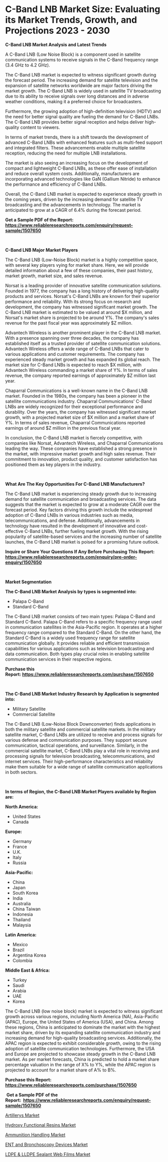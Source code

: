 <p><h1>C-Band LNB Market Size: Evaluating its Market Trends, Growth, and Projections 2023 - 2030</h1></p><p><strong>C-Band LNB Market Analysis and Latest Trends</strong></p>
<p><p>A C-Band LNB (Low Noise Block) is a component used in satellite communication systems to receive signals in the C-Band frequency range (3.4 GHz to 4.2 GHz).</p><p>The C-Band LNB market is expected to witness significant growth during the forecast period. The increasing demand for satellite television and the expansion of satellite networks worldwide are major factors driving the market growth. The C-Band LNB is widely used in satellite TV broadcasting due to its ability to receive signals over long distances and in adverse weather conditions, making it a preferred choice for broadcasters.</p><p>Furthermore, the growing adoption of high-definition television (HDTV) and the need for better signal quality are fueling the demand for C-Band LNBs. The C-Band LNB provides better signal reception and helps deliver high-quality content to viewers.</p><p>In terms of market trends, there is a shift towards the development of advanced C-Band LNBs with enhanced features such as multi-feed support and integrated filters. These advancements enable multiple satellite reception, reducing the need for multiple LNB installations.</p><p>The market is also seeing an increasing focus on the development of compact and lightweight C-Band LNBs, as these offer ease of installation and reduce overall system costs. Additionally, manufacturers are incorporating advanced technologies like GaN (Gallium Nitride) to enhance the performance and efficiency of C-Band LNBs.</p><p>Overall, the C-Band LNB market is expected to experience steady growth in the coming years, driven by the increasing demand for satellite TV broadcasting and the advancements in technology. The market is anticipated to grow at a CAGR of 6.4% during the forecast period.</p></p>
<p><strong>Get a Sample PDF of the Report:&nbsp; <a href="https://www.reliableresearchreports.com/enquiry/request-sample/1507650">https://www.reliableresearchreports.com/enquiry/request-sample/1507650</a></strong></p>
<p>&nbsp;</p>
<p><strong>C-Band LNB Major Market Players</strong></p>
<p><p>The C-Band LNB (Low-Noise Block) market is a highly competitive space, with several key players vying for market share. Here, we will provide detailed information about a few of these companies, their past history, market growth, market size, and sales revenue.</p><p>Norsat is a leading provider of innovative satellite communication solutions. Founded in 1977, the company has a long history of delivering high-quality products and services. Norsat's C-Band LNBs are known for their superior performance and reliability. With its strong focus on research and development, the company has witnessed significant market growth. The C-Band LNB market is estimated to be valued at around $X million, and Norsat's market share is projected to be around Y%. The company's sales revenue for the past fiscal year was approximately $Z million.</p><p>Advantech Wireless is another prominent player in the C-Band LNB market. With a presence spanning over three decades, the company has established itself as a trusted provider of satellite communication solutions. Advantech Wireless offers a wide range of C-Band LNBs that cater to various applications and customer requirements. The company has experienced steady market growth and has expanded its global reach. The market size for C-Band LNBs is expected to reach $X million, with Advantech Wireless commanding a market share of Y%. In terms of sales revenue, the company reported earnings of approximately $Z million last year.</p><p>Chaparral Communications is a well-known name in the C-Band LNB market. Founded in the 1980s, the company has been a pioneer in the satellite communications industry. Chaparral Communications' C-Band LNBs are widely recognized for their exceptional performance and durability. Over the years, the company has witnessed significant market growth, with a projected market size of $X million and a market share of Y%. In terms of sales revenue, Chaparral Communications reported earnings of around $Z million in the previous fiscal year.</p><p>In conclusion, the C-Band LNB market is fiercely competitive, with companies like Norsat, Advantech Wireless, and Chaparral Communications leading the way. These companies have established a strong presence in the market, with impressive market growth and high sales revenue. Their commitment to innovation, product quality, and customer satisfaction has positioned them as key players in the industry.</p></p>
<p>&nbsp;</p>
<p><strong>What Are The Key Opportunities For C-Band LNB Manufacturers?</strong></p>
<p><p>The C-Band LNB market is experiencing steady growth due to increasing demand for satellite communication and broadcasting services. The data suggests that the market is expected to grow at a moderate CAGR over the forecast period. Key factors driving this growth include the widespread adoption of C-Band LNBs in various industries such as media, telecommunications, and defense. Additionally, advancements in technology have resulted in the development of innovative and cost-effective C-Band LNBs, further fueling market growth. With the rising popularity of satellite-based services and the increasing number of satellite launches, the C-Band LNB market is poised for a promising future outlook.</p></p>
<p><strong>Inquire or Share Your Questions If Any Before Purchasing This Report: <a href="https://www.reliableresearchreports.com/enquiry/pre-order-enquiry/1507650">https://www.reliableresearchreports.com/enquiry/pre-order-enquiry/1507650</a></strong></p>
<p>&nbsp;</p>
<p><strong>Market Segmentation</strong></p>
<p><strong>The C-Band LNB Market Analysis by types is segmented into:</strong></p>
<p><ul><li>Palapa C-Band</li><li>Standard C-Band</li></ul></p>
<p><p>The C-Band LNB market consists of two main types: Palapa C-Band and Standard C-Band. Palapa C-Band refers to a specific frequency range used in communication satellites in the Asia-Pacific region. It operates at a higher frequency range compared to the Standard C-Band. On the other hand, the Standard C-Band is a widely used frequency range for satellite communication globally. It provides reliable and efficient transmission capabilities for various applications such as television broadcasting and data communication. Both types play crucial roles in enabling satellite communication services in their respective regions.</p></p>
<p><strong>Purchase this Report:&nbsp;<a href="https://www.reliableresearchreports.com/purchase/1507650">https://www.reliableresearchreports.com/purchase/1507650</a></strong></p>
<p>&nbsp;</p>
<p><strong>The C-Band LNB Market Industry Research by Application is segmented into:</strong></p>
<p><ul><li>Military Satellite</li><li>Commercial Satellite</li></ul></p>
<p><p>The C-Band LNB (Low-Noise Block Downconverter) finds applications in both the military satellite and commercial satellite markets. In the military satellite market, C-Band LNBs are utilized to receive and process signals for various defense and communication purposes. They support secure communication, tactical operations, and surveillance. Similarly, in the commercial satellite market, C-Band LNBs play a vital role in receiving and processing signals for television broadcasting, telecommunications, and internet services. Their high-performance characteristics and reliability make them suitable for a wide range of satellite communication applications in both sectors.</p></p>
<p>&nbsp;</p>
<p><strong>In terms of Region, the C-Band LNB Market Players available by Region are:</strong></p>
<p>
    <p> <strong> North America: </strong>
        <ul>
            <li>United States</li>
            <li>Canada</li>
        </ul>
        </p> 
    <p> <strong> Europe: </strong>
        <ul>
            <li>Germany</li>
            <li>France</li>
            <li>U.K.</li>
            <li>Italy</li>
            <li>Russia</li>
        </ul>
        </p> 
    <p> <strong> Asia-Pacific: </strong>
        <ul>
            <li>China</li>
            <li>Japan</li>
            <li>South Korea</li>
            <li>India</li>
            <li>Australia</li>
            <li>China Taiwan</li>
            <li>Indonesia</li>
            <li>Thailand</li>
            <li>Malaysia</li>
        </ul>
        </p> 
    <p> <strong> Latin America: </strong>
        <ul>
            <li>Mexico</li>
            <li>Brazil</li>
            <li>Argentina Korea</li>
            <li>Colombia</li>
        </ul>
        </p> 
    <p> <strong> Middle East & Africa: </strong>
        <ul>
            <li>Turkey</li>
            <li>Saudi</li>
            <li>Arabia</li>
            <li>UAE</li>
            <li>Korea</li>
        </ul>
    </p>
    </p>
<p><p>The C-Band LNB (low noise block) market is expected to witness significant growth across various regions, including North America (NA), Asia-Pacific (APAC), Europe, the United States of America (USA), and China. Among these regions, China is anticipated to dominate the market with the highest market share, driven by its expanding satellite communication industry and increasing demand for high-quality broadcasting services. Additionally, the APAC region is expected to exhibit considerable growth, owing to the rising adoption of satellite communication technologies. Furthermore, the USA and Europe are projected to showcase steady growth in the C-Band LNB market. As per market forecasts, China is predicted to hold a market share percentage valuation in the range of X% to Y%, while the APAC region is projected to account for a market share of A% to B%.</p></p>
<p><strong>Purchase this Report: <a href="https://www.reliableresearchreports.com/purchase/1507650">https://www.reliableresearchreports.com/purchase/1507650</a></strong></p>
<p>&nbsp;<strong>Get a Sample PDF of the Report:&nbsp;&nbsp;<a href="https://www.reliableresearchreports.com/enquiry/request-sample/1507650">https://www.reliableresearchreports.com/enquiry/request-sample/1507650</a></strong></p>
<p><strong></strong></p>
<p><p><a href="https://medium.com/@drakecorwin2023/artillerys-market-research-report-its-history-and-forecast-2023-to-2030-e23d4968ee5d">Artillerys Market</a></p><p><a href="https://www.linkedin.com/pulse/hydroxy-functional-resins-market-size-forecast-2023/">Hydroxy Functional Resins Market</a></p><p><a href="https://medium.com/@dariodooley/ammunition-handling-market-the-key-to-successful-business-strategy-forecast-till-2030-d54482609eea">Ammunition Handling Market</a></p><p><a href="https://www.linkedin.com/pulse/ent-bronchoscopy-devices-market-size-forecast-2023-2030/">ENT and Bronchoscopy Devices Market</a></p><p><a href="https://www.linkedin.com/pulse/ldpe-lldpe-sealant-web-films-market-size-forecast/">LDPE & LLDPE Sealant Web Films Market</a></p></p>